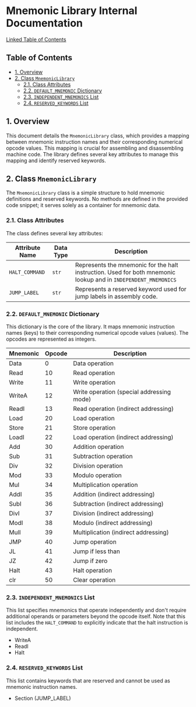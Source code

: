 # Mnemonic Library Internal Documentation

[Linked Table of Contents](#table-of-contents)

## Table of Contents <a name="table-of-contents"></a>

* [1. Overview](#overview)
* [2. Class `MnemonicLibrary`](#class-mnemoniclibrary)
    * [2.1. Class Attributes](#class-attributes)
    * [2.2.  `DEFAULT_MNEMONIC` Dictionary](#default_mnemonic-dictionary)
    * [2.3. `INDEPENDENT_MNEMONICS` List](#independent_mnemonics-list)
    * [2.4. `RESERVED_KEYWORDS` List](#reserved_keywords-list)


## 1. Overview <a name="overview"></a>

This document details the `MnemonicLibrary` class, which provides a mapping between mnemonic instruction names and their corresponding numerical opcode values.  This mapping is crucial for assembling and disassembling machine code. The library defines several key attributes to manage this mapping and identify reserved keywords.


## 2. Class `MnemonicLibrary` <a name="class-mnemoniclibrary"></a>

The `MnemonicLibrary` class is a simple structure to hold mnemonic definitions and reserved keywords.  No methods are defined in the provided code snippet; it serves solely as a container for mnemonic data.


### 2.1. Class Attributes <a name="class-attributes"></a>

The class defines several key attributes:

| Attribute Name             | Data Type | Description                                                                        |
|-----------------------------|------------|------------------------------------------------------------------------------------|
| `HALT_COMMAND`             | `str`      | Represents the mnemonic for the halt instruction. Used for both mnemonic lookup and in `INDEPENDENT_MNEMONICS` |
| `JUMP_LABEL`               | `str`      | Represents a reserved keyword used for jump labels in assembly code.                |


### 2.2. `DEFAULT_MNEMONIC` Dictionary <a name="default_mnemonic-dictionary"></a>

This dictionary is the core of the library. It maps mnemonic instruction names (keys) to their corresponding numerical opcode values (values).  The opcodes are represented as integers.

| Mnemonic | Opcode | Description                               |
|----------|---------|-------------------------------------------|
| Data      | 0       | Data operation                          |
| Read      | 10      | Read operation                           |
| Write     | 11      | Write operation                          |
| WriteA    | 12      | Write operation (special addressing mode) |
| ReadI     | 13      | Read operation (indirect addressing)     |
| Load      | 20      | Load operation                           |
| Store     | 21      | Store operation                          |
| LoadI     | 22      | Load operation (indirect addressing)     |
| Add       | 30      | Addition operation                       |
| Sub       | 31      | Subtraction operation                    |
| Div       | 32      | Division operation                      |
| Mod       | 33      | Modulo operation                        |
| Mul       | 34      | Multiplication operation                 |
| AddI      | 35      | Addition (indirect addressing)          |
| SubI      | 36      | Subtraction (indirect addressing)       |
| DivI      | 37      | Division (indirect addressing)          |
| ModI      | 38      | Modulo (indirect addressing)           |
| MulI      | 39      | Multiplication (indirect addressing)     |
| JMP       | 40      | Jump operation                          |
| JL        | 41      | Jump if less than                       |
| JZ        | 42      | Jump if zero                            |
| Halt      | 43      | Halt operation                          |
| clr       | 50      | Clear operation                         |


### 2.3. `INDEPENDENT_MNEMONICS` List <a name="independent_mnemonics-list"></a>

This list specifies mnemonics that operate independently and don't require additional operands or parameters beyond the opcode itself. Note that this list includes the `HALT_COMMAND` to explicitly indicate that the halt instruction is independent.

*   WriteA
*   ReadI
*   Halt


### 2.4. `RESERVED_KEYWORDS` List <a name="reserved_keywords-list"></a>

This list contains keywords that are reserved and cannot be used as mnemonic instruction names.

*   Section (JUMP_LABEL)


